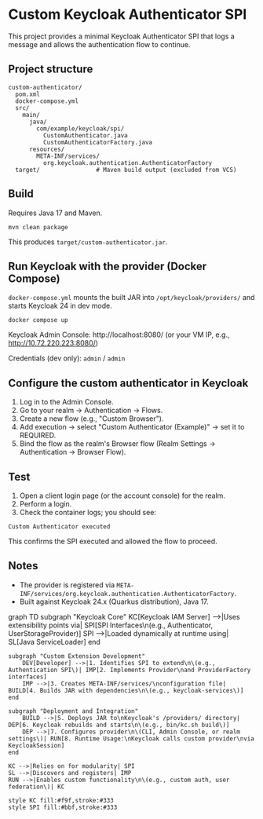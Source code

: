 # Custom Keycloak Authenticator SPI

This project provides a minimal Keycloak Authenticator SPI that logs a message and allows the authentication flow to continue.

## Project structure

```
custom-authenticator/
  pom.xml
  docker-compose.yml
  src/
    main/
      java/
        com/example/keycloak/spi/
          CustomAuthenticator.java
          CustomAuthenticatorFactory.java
      resources/
        META-INF/services/
          org.keycloak.authentication.AuthenticatorFactory
  target/                # Maven build output (excluded from VCS)
```

## Build

Requires Java 17 and Maven.

```
mvn clean package
```

This produces `target/custom-authenticator.jar`.

## Run Keycloak with the provider (Docker Compose)

`docker-compose.yml` mounts the built JAR into `/opt/keycloak/providers/` and starts Keycloak 24 in dev mode.

```
docker compose up
```

Keycloak Admin Console: http://localhost:8080/ (or your VM IP, e.g., http://10.72.220.223:8080/)

Credentials (dev only): `admin` / `admin`

## Configure the custom authenticator in Keycloak

1. Log in to the Admin Console.
2. Go to your realm → Authentication → Flows.
3. Create a new flow (e.g., "Custom Browser").
4. Add execution → select "Custom Authenticator (Example)" → set it to REQUIRED.
5. Bind the flow as the realm's Browser flow (Realm Settings → Authentication → Browser Flow).

## Test

1. Open a client login page (or the account console) for the realm.
2. Perform a login.
3. Check the container logs; you should see:

```
Custom Authenticator executed
```

This confirms the SPI executed and allowed the flow to proceed.

## Notes

- The provider is registered via `META-INF/services/org.keycloak.authentication.AuthenticatorFactory`.
- Built against Keycloak 24.x (Quarkus distribution), Java 17.

graph TD
    subgraph "Keycloak Core"
        KC[Keycloak IAM Server] -->|Uses extensibility points via| SPI[SPI Interfaces\n\(e.g., Authenticator, UserStorageProvider\)]
        SPI -->|Loaded dynamically at runtime using| SL[Java ServiceLoader]
    end

    subgraph "Custom Extension Development"
        DEV[Developer] -->|1. Identifies SPI to extend\n\(e.g., Authentication SPI\)| IMP[2. Implements Provider\nand ProviderFactory interfaces]
        IMP -->|3. Creates META-INF/services/\nconfiguration file| BUILD[4. Builds JAR with dependencies\n\(e.g., keycloak-services\)]
    end

    subgraph "Deployment and Integration"
        BUILD -->|5. Deploys JAR to\nKeycloak's /providers/ directory| DEP[6. Keycloak rebuilds and starts\n\(e.g., bin/kc.sh build\)]
        DEP -->|7. Configures provider\n\(CLI, Admin Console, or realm settings\)| RUN[8. Runtime Usage:\nKeycloak calls custom provider\nvia KeycloakSession]
    end

    KC -->|Relies on for modularity| SPI
    SL -->|Discovers and registers| IMP
    RUN -->|Enables custom functionality\n\(e.g., custom auth, user federation\)| KC

    style KC fill:#f9f,stroke:#333
    style SPI fill:#bbf,stroke:#333
